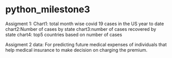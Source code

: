 # python_milestone3
Assigment 1:
Chart1: total month wise covid 19 cases in the US year to date
chart2:Number of cases by state
chart3:number of cases recovered by state
chart4: top5 countries based on number of cases

Assigment 2 data: For predicting future medical expenses of individuals that help medical insurance to make decision on charging the premium.
